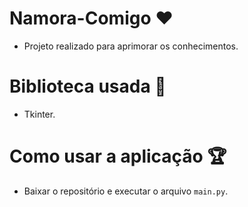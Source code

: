 # Namora-Comigo  :heart:

- Projeto realizado para aprimorar os conhecimentos.

# Biblioteca usada :book:

- Tkinter.

# Como usar a aplicação :trophy:

- Baixar o repositório e executar o arquivo `main.py`.
